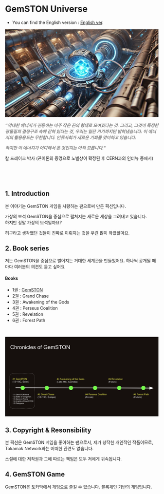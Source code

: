 # GemSTON Universe


* You can find the English version : [English ver](readme.md).


![alt text](gemston_engine.png)

<sapn style="color:grey">**_“막대한 에너지가 진동하는 아주 작은 끈의 형태로 모여있다는 것. 그리고, 그것이 특정한 광물질의 결정구조 속에 갇혀 있다는 것, 우리는 일단 거기까지만 밝혀냈습니다. 이 에너지의 활용용도는 무한합니다. 인류사회가 새로운 기회를 맞이하고 있습니다._**<span><br>

<sapn style="color:grey">**_하지만 이 에너지가 어디에서 온 것인지는 아직 모릅니다."_**<span><br>


칼 드레이크 박사 (끈이론의 증명으로 노벨상이 확정된 후 CERN과의 인터뷰 중에서)

<br><br><br>

## 1. Introduction

본 이야기는 GemSTON 게임을 사랑하는 팬으로써 만든 픽션입니다.<br>

가상의 보석 GemSTON을 중심으로 펼쳐지는 새로운 세상을 그려내고 있습니다.<br>
하지만 정말 가상의 보석일까요?<br>

허구라고 생각했던 것들이 진짜로 이뤄지는 것을 우린 많이 봐왔잖아요.<br>

## 2. Book series
저는 GemSTON을 중심으로 벌어지는 거대한 세계관을 만들었어요. 하나씩 공개될 때마다 여러분의 의견도 듣고 싶어요 <br>

#### Books
* 1권 : [GemSTON](/storymap/storymap.md)
* 2권 : Grand Chase
* 3권 : Awakening of the Gods
* 4권 : Perseus Coalition
* 5권 : Revelation
* 6권 : Forest Path

<br>

![alt text](chronicles.png)

## 3. Copyright & Resonsibility
본 픽션은 GemSTON 게임을 좋아하는 팬으로서, 제가 창작한 개인적인 작품이므로, Tokamak Network와는 어떠한 관련도 없습니다.

소설에 대한 저작권과 그에 따르는 책임은 모두 저에게 귀속됩니다.

## 4. GemSTON Game
GemSTON은 토카막에서 게임으로 즐길 수 있습니다. 블록체인 기반의 게임입니다.